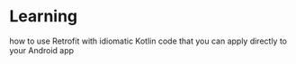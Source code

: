# Learning
how to use Retrofit with idiomatic Kotlin code that you can apply directly to your Android app
